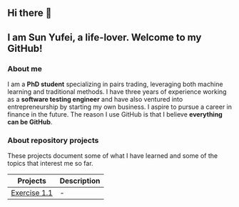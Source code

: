 ## Hi there 👋
## I am Sun Yufei, a life-lover. Welcome to my GitHub!

### About me
I am a **PhD student** specializing in pairs trading, leveraging both machine learning and traditional methods. I have three years of experience working as a **software testing engineer** and have also ventured into entrepreneurship by starting my own business. I aspire to pursue a career in finance in the future. The reason I use GitHub is that I believe **everything can be GitHub**.


### About repository projects
These projects document some of what I have learned and some of the topics that interest me so far.

| Projects                         |   Description   |
|----------------------------------|-----------------|
| [Exercise 1.1](https://github.com/sunyufei92/Mathematical-Finance/tree/main/book%20-%20Stochastic%20Calculus%20for%20Finance%20I%2C%20Steven%20E.%20Shreve/Chapter%201%20The%20Binomial%20No-Arbitrage%20Pricing%20Model%20-%20Solutions%20for%20Exercises) | - |
